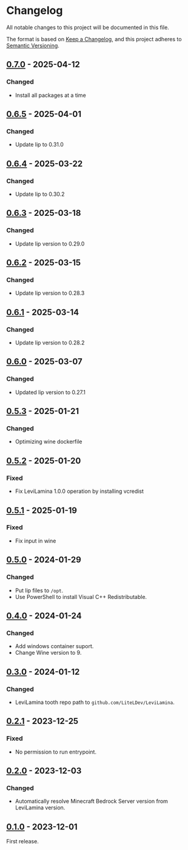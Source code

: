 # Changelog

All notable changes to this project will be documented in this file.

The format is based on [Keep a Changelog](https://keepachangelog.com/en/1.0.0/),
and this project adheres to [Semantic Versioning](https://semver.org/spec/v2.0.0.html).

## [0.7.0] - 2025-04-12

### Changed

- Install all packages at a time

## [0.6.5] - 2025-04-01

### Changed

- Update lip to 0.31.0

## [0.6.4] - 2025-03-22

### Changed

- Update lip to 0.30.2

## [0.6.3] - 2025-03-18

### Changed

- Update lip version to 0.29.0

## [0.6.2] - 2025-03-15

### Changed

- Update lip version to 0.28.3

## [0.6.1] - 2025-03-14

### Changed

- Update lip version to 0.28.2

## [0.6.0] - 2025-03-07

### Changed

- Updated lip version to 0.27.1

## [0.5.3] - 2025-01-21

### Changed

- Optimizing wine dockerfile

## [0.5.2] - 2025-01-20

### Fixed

- Fix LeviLamina 1.0.0 operation by installing vcredist

## [0.5.1] - 2025-01-19

### Fixed

- Fix input in wine

## [0.5.0] - 2024-01-29

### Changed

- Put lip files to `/opt`.
- Use PowerShell to install Visual C++ Redistributable.

## [0.4.0] - 2024-01-24

### Changed

- Add windows container suport.
- Change Wine version to 9.

## [0.3.0] - 2024-01-12

### Changed

- LeviLamina tooth repo path to `github.com/LiteLDev/LeviLamina`.

## [0.2.1] - 2023-12-25

### Fixed

- No permission to run entrypoint.

## [0.2.0] - 2023-12-03

### Changed

- Automatically resolve Minecraft Bedrock Server version from LeviLamina version.

## [0.1.0] - 2023-12-01

First release.

[0.7.0]: https://github.com/LiteLDev/docker-levilamina-server/compare/v0.6.5...v0.7.0
[0.6.5]: https://github.com/LiteLDev/docker-levilamina-server/compare/v0.6.4...v0.6.5
[0.6.4]: https://github.com/LiteLDev/docker-levilamina-server/compare/v0.6.3...v0.6.4
[0.6.3]: https://github.com/LiteLDev/docker-levilamina-server/compare/v0.6.2...v0.6.3
[0.6.2]: https://github.com/LiteLDev/docker-levilamina-server/compare/v0.6.1...v0.6.2
[0.6.1]: https://github.com/LiteLDev/docker-levilamina-server/compare/v0.6.0...v0.6.1
[0.6.0]: https://github.com/LiteLDev/docker-levilamina-server/compare/v0.5.3...v0.6.0
[0.5.3]: https://github.com/LiteLDev/docker-levilamina-server/compare/v0.5.2...v0.5.3
[0.5.2]: https://github.com/LiteLDev/docker-levilamina-server/compare/v0.5.1...v0.5.2
[0.5.1]: https://github.com/LiteLDev/docker-levilamina-server/compare/v0.5.0...v0.5.1
[0.5.0]: https://github.com/LiteLDev/docker-levilamina-server/compare/v0.4.0...v0.5.0
[0.4.0]: https://github.com/LiteLDev/docker-levilamina-server/compare/v0.3.0...v0.4.0
[0.3.0]: https://github.com/LiteLDev/docker-levilamina-server/compare/v0.2.1...v0.3.0
[0.2.1]: https://github.com/LiteLDev/docker-levilamina-server/compare/v0.2.0...v0.2.1
[0.2.0]: https://github.com/LiteLDev/docker-levilamina-server/compare/v0.1.0...v0.2.0
[0.1.0]: https://github.com/LiteLDev/docker-levilamina-server/releases/tag/v0.1.0
